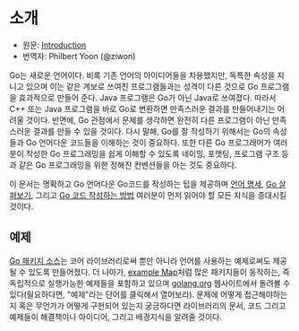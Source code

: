 # 소개

* 원문: [Introduction](https://golang.org/doc/effective_go.html#introduction)
* 번역자: Philbert Yoon (@ziwon)

Go는 새로운 언어이다. 비록 기존 언어의 아이디어들을 차용했지만, 독특한 속성을 지니고 있으며 이는 같은 계보로 쓰여진 프로그램들과는 성격이 다른 것으로 Go 프로그램을 효과적으로 만들어 준다. Java 프로그램은 Go가 아닌 Java로 쓰여졌다. 따라서 C++ 또는 Java 프로그램을 바로 Go로 변환하면 만족스러운 결과를 만들어내기는 어려울 것이다. 반면에, Go 관점에서 문제를 생각하면 완전히 다른 프로그램이 아닌 만족스러운 결과를 만들 수 있을 것이다. 다시 말해, Go를 잘 작성하기 위해서는 Go의 속성들과 Go 언어다운 코드들을 이해하는 것이 중요하다. 또한 다른 Go 프로그래머가 여러분이 작성한 Go 프로그래밍을 쉽게 이해할 수 있도록 네이밍, 포맷팅, 프로그램 구조 등과 같은 Go 프로그래밍을 위한 정해진 컨벤션들을 아는 것도 중요하다.

이 문서는 명확하고 Go 언어다운 Go코드를 작성하는 팁을 제공하며 [언어 명세](https://golang.org/ref/spec), [Go 살펴보기](https://tour.golang.org), 그리고 [Go 코드 작성하는 방법](https://golang.org/doc/code.html) 여러분이 먼저 읽어야 할 모든 지식을 증대시킬 것이다.

## 예제

[Go 패키지 소스](https://golang.org/src/)는 코어 라이브러리로써 뿐만 아니라 언어를 사용하는 예제로써도 제공될 수 있도록 만들어졌다. 더 나아가, [example Map](https://golang.org/pkg/strings/#exmaple_Map)처럼 많은 패키지들이 동작하는, 즉 독립적으로 실행가능한 예제들을 포함하고 있으며 [golang.org](https://golang.org/) 웹사이트에서 돌려볼 수 있다(필요하다면, "예제"라는 단어를 클릭해서 열어보라). 문제에 어떻게 접근해야하는지 혹은 무언가가 어떻게 구현되어 있는지 궁금하다면 라이브러리의 문서, 코드 그리고 예제들이 해결책이나 아이디어, 그리고 배경지식을 알려줄 것이다.
